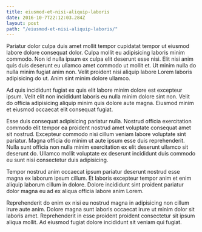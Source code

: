 ```yaml
---
title: eiusmod-et-nisi-aliquip-laboris
date: 2016-10-7T22:12:03.284Z
layout: post
path: "/eiusmod-et-nisi-aliquip-laboris/"
---
```


Pariatur dolor culpa duis amet mollit tempor cupidatat tempor ut eiusmod labore dolore consequat dolor. Culpa mollit eu adipisicing laboris minim commodo. Non id nulla ipsum ex culpa elit deserunt esse nisi. Elit nisi anim quis duis deserunt eu ullamco amet commodo ut mollit et. Ut minim nulla do nulla minim fugiat anim non. Velit proident nisi aliquip labore Lorem laboris adipisicing do ut. Anim sint minim dolore ullamco.

Ad quis incididunt fugiat ex quis elit labore minim dolore est excepteur ipsum. Velit elit non incididunt laboris eu nulla minim dolore sint non. Velit do officia adipisicing aliquip minim quis dolore aute magna. Eiusmod minim et eiusmod occaecat elit consequat fugiat.

Esse duis consequat adipisicing pariatur nulla. Nostrud officia exercitation commodo elit tempor ea proident nostrud amet voluptate consequat amet sit nostrud. Excepteur commodo nisi cillum veniam labore voluptate sint pariatur. Magna officia do minim ut aute ipsum esse duis reprehenderit. Nulla sunt officia non nulla minim exercitation ex elit deserunt ullamco sit deserunt do. Ullamco mollit voluptate ex deserunt incididunt duis commodo eu sunt nisi consectetur duis adipisicing.

Tempor nostrud anim occaecat ipsum pariatur deserunt nostrud esse magna ex laborum ipsum cillum. Et laboris excepteur tempor anim et enim aliquip laborum cillum in dolore. Dolore incididunt sint proident pariatur dolor magna eu ad ex aliqua officia labore anim Lorem.

Reprehenderit do enim ex nisi eu nostrud magna in adipisicing non cillum irure aute anim. Dolore magna sunt laboris occaecat irure ut minim dolor sit laboris amet. Reprehenderit in esse proident proident consectetur sit ipsum aliqua mollit. Ad eiusmod fugiat dolore incididunt sit veniam qui fugiat.